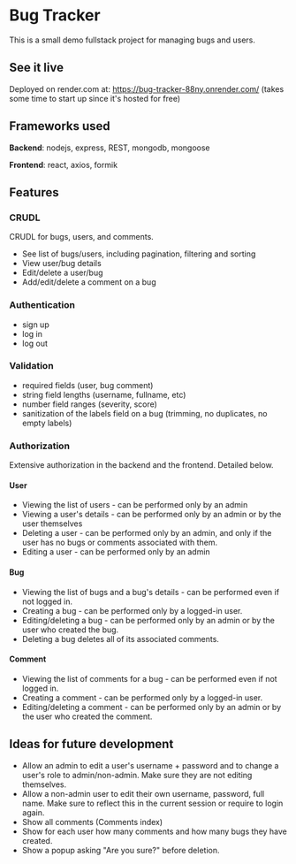 # Bug Tracker

This is a small demo fullstack project for managing bugs and users.

## See it live

Deployed on render.com at: https://bug-tracker-88ny.onrender.com/
(takes some time to start up since it's hosted for free)

## Frameworks used

**Backend**: nodejs, express, REST, mongodb, mongoose

**Frontend**: react, axios, formik

## Features

### CRUDL

CRUDL for bugs, users, and comments.

-   See list of bugs/users, including pagination, filtering and sorting
-   View user/bug details
-   Edit/delete a user/bug
-   Add/edit/delete a comment on a bug

### Authentication

-   sign up
-   log in
-   log out

### Validation

-   required fields (user, bug comment)
-   string field lengths (username, fullname, etc)
-   number field ranges (severity, score)
-   sanitization of the labels field on a bug (trimming, no duplicates, no empty labels)

### Authorization

Extensive authorization in the backend and the frontend. Detailed below.

#### User

-   Viewing the list of users - can be performed only by an admin
-   Viewing a user's details - can be performed only by an admin or by the user themselves
-   Deleting a user - can be performed only by an admin, and only if the user has no bugs or comments associated with them.
-   Editing a user - can be performed only by an admin

#### Bug

-   Viewing the list of bugs and a bug's details - can be performed even if not logged in.
-   Creating a bug - can be performed only by a logged-in user.
-   Editing/deleting a bug - can be performed only by an admin or by the user who created the bug.
-   Deleting a bug deletes all of its associated comments.

#### Comment

-   Viewing the list of comments for a bug - can be performed even if not logged in.
-   Creating a comment - can be performed only by a logged-in user.
-   Editing/deleting a comment - can be performed only by an admin or by the user who created the comment.

## Ideas for future development

-   Allow an admin to edit a user's username + password and to change a user's
    role to admin/non-admin. Make sure they are not editing themselves.
-   Allow a non-admin user to edit their own username, password, full name.
    Make sure to reflect this in the current session or require to login again.
-   Show all comments (Comments index)
-   Show for each user how many comments and how many bugs they have created.
-   Show a popup asking "Are you sure?" before deletion.
